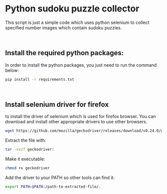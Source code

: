 # Python sudoku puzzle collector

This script is just a simple code which uses python selenium to collect specified number images which contain sudoku puzzles.

<br>

## Install the required python packages: 

In order to install the python packages, you just need to run the command below:

```bash
pip install -r requirements.txt
```
<br>

## Install selenium driver for firefox
to install the driver of selenium which is used for firefox browser. You can download and install other appropriate drivers to use other browsers.


```bash
wget https://github.com/mozilla/geckodriver/releases/download/v0.24.0/geckodriver-v0.24.0-linux64.tar.gz
```
Extract the file with:

```bash
tar -xvzf geckodriver:
```
Make it executable:

```bash
chmod +x geckodriver
```
Add the driver to your PATH so other tools can find it:
```bash
export PATH=$PATH:/path-to-extracted-file/.
```

